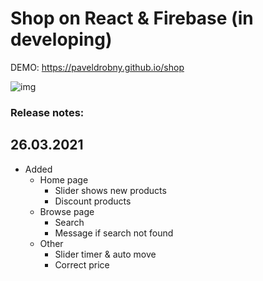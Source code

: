 # Shop on React & Firebase (in developing)

DEMO: https://paveldrobny.github.io/shop

![img](https://firebasestorage.googleapis.com/v0/b/personal-24c21.appspot.com/o/Projects%2Fcards_Shop.jpg?alt=media&token=6043eada-3003-4a83-8330-83f14f6ad247)

### Release notes:

## 26.03.2021

- Added
  - Home page
    - Slider shows new products
    - Discount products
  - Browse page
    - Search
    - Message if search not found
  - Other
    - Slider timer & auto move
    - Correct price
